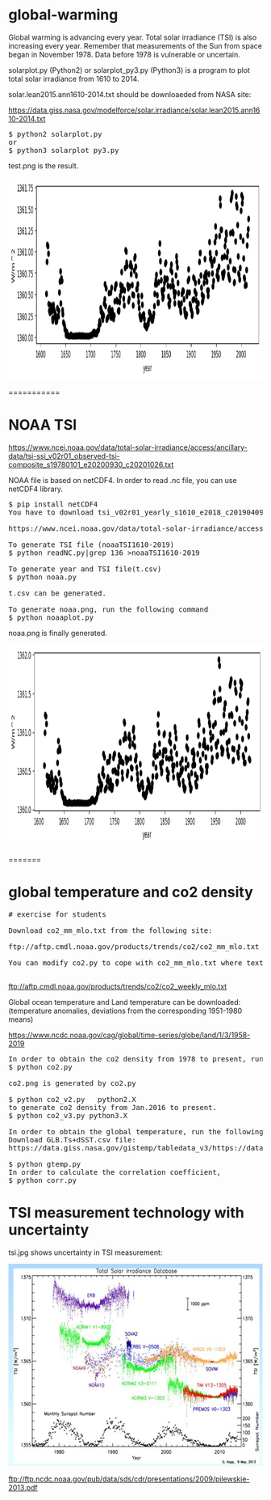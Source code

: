# global-warming
Global warming is advancing every year. Total solar irradiance (TSI) is also increasing every year.  Remember that measurements of the Sun from space began in November 1978. Data before 1978 is vulnerable or uncertain.

solarplot.py (Python2) or solarplot_py3.py (Python3) is a program to plot total solar irradiance from 1610 to 2014.

solar.lean2015.ann1610-2014.txt should be downloaeded from NASA site:

https://data.giss.nasa.gov/modelforce/solar.irradiance/solar.lean2015.ann1610-2014.txt

<pre>
$ python2 solarplot.py
or
$ python3 solarplot_py3.py
</pre>

test.png is the result.

<img src='test.png' height=400 width=600>

===========
# NOAA TSI

https://www.ncei.noaa.gov/data/total-solar-irradiance/access/ancillary-data/tsi-ssi_v02r01_observed-tsi-composite_s19780101_e20200930_c20201026.txt

NOAA file is based on netCDF4.
In order to read .nc file, you can use netCDF4 library.
<pre>
$ pip install netCDF4
You have to download tsi_v02r01_yearly_s1610_e2018_c20190409.nc file:

https://www.ncei.noaa.gov/data/total-solar-irradiance/access/yearly/tsi_v02r01_yearly_s1610_e2019_c20200226.nc

To generate TSI file (noaaTSI1610-2019)
$ python readNC.py|grep 136 >noaaTSI1610-2019

To generate year and TSI file(t.csv) 
$ python noaa.py

t.csv can be generated. 

To generate noaa.png, run the following command
$ python noaaplot.py
</pre>

noaa.png is finally generated.

<img src='noaa.png' height=400 width=600>

=======
# global temperature and co2 density

<pre>
# exercise for students

Download co2_mm_mlo.txt from the following site:

ftp://aftp.cmdl.noaa.gov/products/trends/co2/co2_mm_mlo.txt

You can modify co2.py to cope with co2_mm_mlo.txt where text file has 8 chunks.

</pre>

ftp://aftp.cmdl.noaa.gov/products/trends/co2/co2_weekly_mlo.txt

Global ocean temperature and Land temperature can be downloaded:
(temperature anomalies, deviations from the corresponding 1951-1980 means)

https://www.ncdc.noaa.gov/cag/global/time-series/globe/land/1/3/1958-2019
<pre>
In order to obtain the co2 density from 1978 to present, run the following command.
$ python co2.py

co2.png is generated by co2.py

$ python co2_v2.py   python2.X
to generate co2 density from Jan.2016 to present.
$ python co2_v3.py python3.X

In order to obtain the global temperature, run the following command.
Download GLB.Ts+dSST.csv file:
https://data.giss.nasa.gov/gistemp/tabledata_v3/https://data.giss.nasa.gov/gistemp/tabledata_v3/GLB.Ts+dSST.csv

$ python gtemp.py
In order to calculate the correlation coefficient,
$ python corr.py
</pre>


# TSI measurement technology with uncertainty
tsi.jpg 
shows uncertainty in TSI measurement:

<img src='tsi.jpg' height=400 width=600>

ftp://ftp.ncdc.noaa.gov/pub/data/sds/cdr/presentations/2009/pilewskie-2013.pdf
